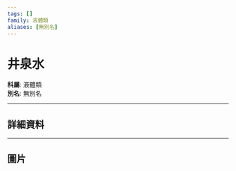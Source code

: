 ```yaml
---
tags: []
family: 液體類
aliases: [無別名]
---
```


# 井泉水

**科屬**: 液體類  
**別名**: 無別名  

---

## 詳細資料


---

## 圖片
